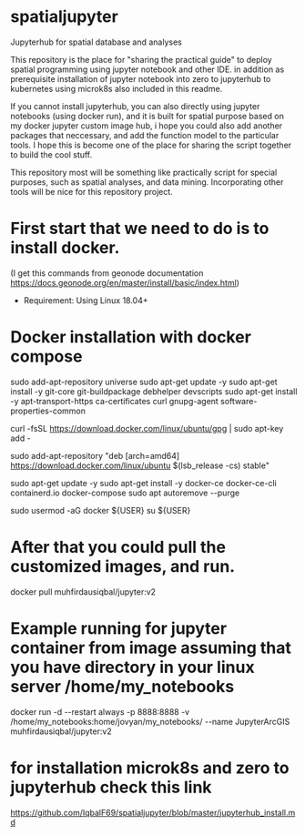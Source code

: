 # spatialjupyter
Jupyterhub for spatial database and analyses

This repository is the place for "sharing the practical guide" to deploy spatial programming using jupyter notebook and other IDE. 
in addition as prerequisite installation of jupyter notebook into zero to jupyterhub to kubernetes using microk8s also included in this readme.

If you cannot install jupyterhub, you can also directly using jupyter notebooks (using docker run), and it is built for spatial purpose based on my docker jupyter custom image hub, i hope you could also add another packages that neccessary, and add the function model to the particular tools. I hope this is become one of the place for sharing the script together to build the cool stuff.

This repository most will be something like practically script for special purposes, such as spatial analyses, and data mining.
Incorporating other tools will be nice for this repository project.

# First start that we need to do is to install docker.
(I get this commands from geonode documentation https://docs.geonode.org/en/master/install/basic/index.html)
- Requirement: Using Linux 18.04+

# Docker installation with docker compose
sudo add-apt-repository universe
sudo apt-get update -y
sudo apt-get install -y git-core git-buildpackage debhelper devscripts
sudo apt-get install -y apt-transport-https ca-certificates curl gnupg-agent software-properties-common

curl -fsSL https://download.docker.com/linux/ubuntu/gpg | sudo apt-key add -

sudo add-apt-repository "deb [arch=amd64] https://download.docker.com/linux/ubuntu $(lsb_release -cs) stable"

sudo apt-get update -y
sudo apt-get install -y docker-ce docker-ce-cli containerd.io docker-compose
sudo apt autoremove --purge

sudo usermod -aG docker ${USER}
su ${USER}

# After that you could pull the customized images, and run.
docker pull muhfirdausiqbal/jupyter:v2

# Example running for jupyter container from image assuming that you have directory in your linux server /home/my_notebooks 
docker run -d --restart always -p 8888:8888 -v /home/my_notebooks:home/jovyan/my_notebooks/ --name JupyterArcGIS muhfirdausiqbal/jupyter:v2

# for installation microk8s and zero to jupyterhub check this link
https://github.com/IqbalF69/spatialjupyter/blob/master/jupyterhub_install.md
